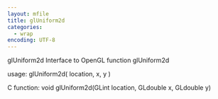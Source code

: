 ```yaml
---
layout: mfile
title: glUniform2d
categories:
  - wrap
encoding: UTF-8
---
```


glUniform2d  Interface to OpenGL function glUniform2d

usage:  glUniform2d( location, x, y )

C function:  void glUniform2d(GLint location, GLdouble x, GLdouble y)